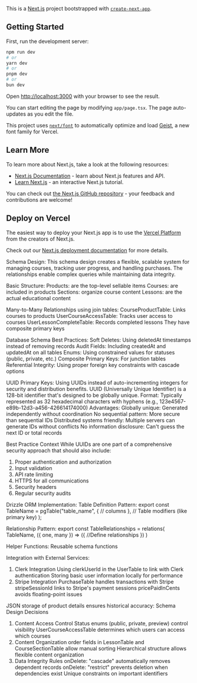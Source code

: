 This is a [Next.js](https://nextjs.org) project bootstrapped with [`create-next-app`](https://nextjs.org/docs/app/api-reference/cli/create-next-app).

## Getting Started

First, run the development server:

```bash
npm run dev
# or
yarn dev
# or
pnpm dev
# or
bun dev
```

Open [http://localhost:3000](http://localhost:3000) with your browser to see the result.

You can start editing the page by modifying `app/page.tsx`. The page auto-updates as you edit the file.

This project uses [`next/font`](https://nextjs.org/docs/app/building-your-application/optimizing/fonts) to automatically optimize and load [Geist](https://vercel.com/font), a new font family for Vercel.

## Learn More

To learn more about Next.js, take a look at the following resources:

- [Next.js Documentation](https://nextjs.org/docs) - learn about Next.js features and API.
- [Learn Next.js](https://nextjs.org/learn) - an interactive Next.js tutorial.

You can check out [the Next.js GitHub repository](https://github.com/vercel/next.js) - your feedback and contributions are welcome!

## Deploy on Vercel

The easiest way to deploy your Next.js app is to use the [Vercel Platform](https://vercel.com/new?utm_medium=default-template&filter=next.js&utm_source=create-next-app&utm_campaign=create-next-app-readme) from the creators of Next.js.

Check out our [Next.js deployment documentation](https://nextjs.org/docs/app/building-your-application/deploying) for more details.

Schema Design:
This schema design creates a flexible, scalable system for managing courses, tracking user progress, and handling purchases. The relationships enable complex queries while maintaining data integrity.

Basic Structure:
Products: are the top-level sellable items
Courses: are included in products
Sections: organize course content
Lessons: are the actual educational content

Many-to-Many Relationships using join tables:
CourseProductTable: Links courses to products
UserCourseAccessTable: Tracks user access to courses
UserLessonCompleteTable: Records completed lessons
They have composite primary keys

Database Schema Best Practices:
Soft Deletes: Using deletedAt timestamps instead of removing records
Audit Fields: Including createdAt and updatedAt on all tables
Enums: Using constrained values for statuses (public, private, etc.)
Composite Primary Keys: For junction tables
Referential Integrity: Using proper foreign key constraints with cascade options

UUID Primary Keys:
Using UUIDs instead of auto-incrementing integers for security and distribution benefits.
UUID (Universally Unique Identifier) is a 128-bit identifier that's designed to be globally unique.
Format: Typically represented as 32 hexadecimal characters with hyphens (e.g., 123e4567-e89b-12d3-a456-426614174000)
Advantages:
Globally unique: Generated independently without coordination
No sequential pattern: More secure than sequential IDs
Distributed systems friendly: Multiple servers can generate IDs without conflicts
No information disclosure: Can't guess the next ID or total records

Best Practice Context
While UUIDs are one part of a comprehensive security approach that should also include:

1. Proper authentication and authorization
2. Input validation
3. API rate limiting
4. HTTPS for all communications
5. Security headers
6. Regular security audits

Drizzle ORM Implementation:
Table Definition Pattern:
export const TableName = pgTable("table_name", {
// columns
},
// Table modifiers (like primary key)
);

Relationship Pattern:
export const TableRelationships = relations(
TableName,
({ one, many }) => ({
//Define relationships
})
)

Helper Functions:
Reusable schema functions

Integration with External Services:

1. Clerk Integration
   Using clerkUserId in the UserTable to link with Clerk authentication
   Storing basic user information locally for performance
2. Stripe Integration
   PurchaseTable handles transactions with Stripe
   stripeSessionId links to Stripe's payment sessions
   pricePaidInCents avoids floating-point issues

JSON storage of product details ensures historical accuracy:
Schema Design Decisions

1. Content Access Control
   Status enums (public, private, preview) control visibility
   UserCourseAccessTable determines which users can access which courses
2. Content Organization
   order fields in LessonTable and CourseSectionTable allow manual sorting
   Hierarchical structure allows flexible content organization
3. Data Integrity Rules
   onDelete: "cascade" automatically removes dependent records
   onDelete: "restrict" prevents deletion when dependencies exist
   Unique constraints on important identifiers
